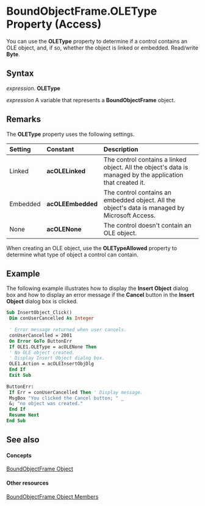 
# BoundObjectFrame.OLEType Property (Access)

You can use the  **OLEType** property to determine if a control contains an OLE object, and, if so, whether the object is linked or embedded. Read/write **Byte**.


## Syntax

 _expression_. **OLEType**

 _expression_ A variable that represents a **BoundObjectFrame** object.


## Remarks

The  **OLEType** property uses the following settings.



|**Setting**|**Constant**|**Description**|
|:-----|:-----|:-----|
|Linked|**acOLELinked**|The control contains a linked object. All the object's data is managed by the application that created it.|
|Embedded|**acOLEEmbedded**|The control contains an embedded object. All the object's data is managed by Microsoft Access.|
|None|**acOLENone**|The control doesn't contain an OLE object.|
When creating an OLE object, use the  **OLETypeAllowed** property to determine what type of object a control can contain.


## Example

The following example illustrates how to display the  **Insert Object** dialog box and how to display an error message if the **Cancel** button in the **Insert Object** dialog box is clicked.


```vb
Sub InsertObject_Click() 
 Dim conUserCancelled As Integer 
 
 ' Error message returned when user cancels. 
 conUserCancelled = 2001 
 On Error GoTo ButtonErr 
 If OLE1.OLEType = acOLENone Then 
 ' No OLE object created. 
 ' Display Insert Object dialog box. 
 OLE1.Action = acOLEInsertObjDlg 
 End If 
 Exit Sub 
 
ButtonErr: 
 If Err = conUserCancelled Then ' Display message. 
 MsgBox "You clicked the Cancel button; " _ 
 &; "no object was created." 
 End If 
 Resume Next 
End Sub
```


## See also


#### Concepts


[BoundObjectFrame Object](b3025672-60b8-e1d6-4769-1f724c9aa1ef.md)
#### Other resources


[BoundObjectFrame Object Members](e2bbeb0c-1b13-5953-999a-4a0b93cb3ec7.md)
